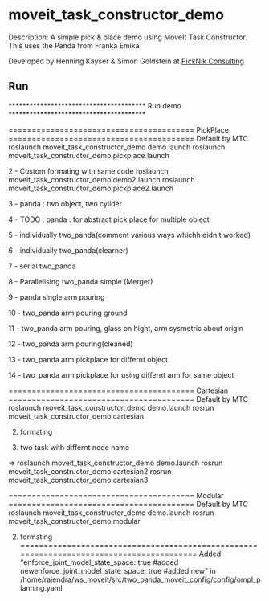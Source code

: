 # moveit_task_constructor_demo

Description: A simple pick & place demo using MoveIt Task Constructor. This uses the Panda from Franka Emika

Developed by Henning Kayser & Simon Goldstein at [PickNik Consulting](http://picknik.ai/)

## Run

*************************************** Run demo ***************************************

======================================== PickPlace ========================================
Default by MTC
    roslaunch moveit_task_constructor_demo demo.launch
    roslaunch moveit_task_constructor_demo pickplace.launch

2 - Custom formating with same code
    roslaunch moveit_task_constructor_demo demo2.launch
    roslaunch moveit_task_constructor_demo pickplace2.launch

3 - panda : two object, two cylider

4 - TODO : panda : for abstract pick place for multiple object

5 - individually two_panda(comment various ways whichh didn't worked)

6 - individually two_panda(clearner)
 
7 - serial two_panda

8 - Parallelising two_panda simple (Merger)

9 - panda single arm pouring

10 - two_panda arm pouring ground 

11 - two_panda arm pouring, glass on hight, arm sysmetric about origin

12 - two_panda arm pouring(cleaned)

13 - two_panda arm pickplace for differnt object

14 - two_panda arm pickplace for using differnt arm for same object

======================================== Cartesian ========================================
Default by MTC
    roslaunch moveit_task_constructor_demo demo.launch
    rosrun moveit_task_constructor_demo cartesian

2. formating

3. two task with differnt node name

=>  roslaunch moveit_task_constructor_demo demo.launch
    rosrun moveit_task_constructor_demo cartesian2
    rosrun moveit_task_constructor_demo cartesian3



======================================== Modular ========================================
Default by MTC
    roslaunch moveit_task_constructor_demo demo.launch
    rosrun moveit_task_constructor_demo modular

2. formating
=========================================================================================
Added "enforce_joint_model_state_space: true #added newenforce_joint_model_state_space: true #added new" in /home/rajendra/ws_moveit/src/two_panda_moveit_config/config/ompl_planning.yaml